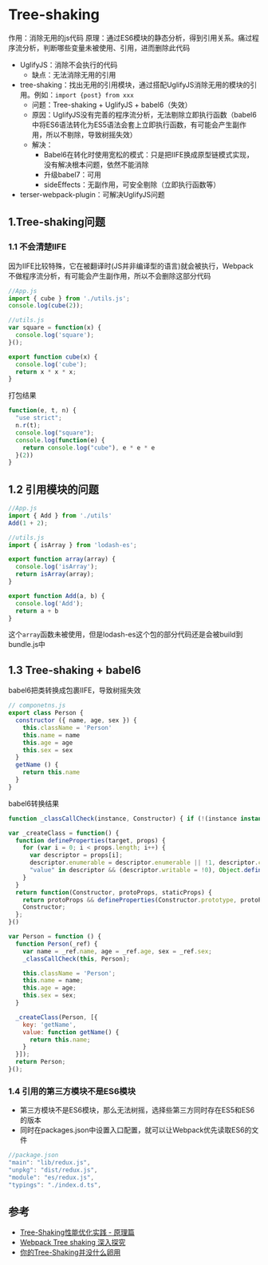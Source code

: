 # Tree-shaking
作用：消除无用的js代码
原理：通过ES6模块的静态分析，得到引用关系。痛过程序流分析，判断哪些变量未被使用、引用，进而删除此代码

- UglifyJS：消除不会执行的代码
    - 缺点：无法消除无用的引用
- tree-shaking：找出无用的引用模块，通过搭配UglifyJS消除无用的模块的引用。例如：`import {post} from xxx`
    - 问题：Tree-shaking + UglifyJS + babel6（失效）
    - 原因：UglifyJS没有完善的程序流分析，无法剔除立即执行函数（babel6中将ES6语法转化为ES5语法会套上立即执行函数，有可能会产生副作用，所以不剔除，导致树摇失效）
    - 解决：
        - Babel6在转化时使用宽松的模式：只是把IIFE换成原型链模式实现，没有解决根本问题，依然不能消除
        - 升级babel7：可用
        - sideEffects：无副作用，可安全剔除（立即执行函数等）
- terser-webpack-plugin：可解决UglifyJS问题

## 1.Tree-shaking问题
### 1.1 不会清楚IIFE
因为IIFE比较特殊，它在被翻译时(JS并非编译型的语言)就会被执行，Webpack不做程序流分析，有可能会产生副作用，所以不会删除这部分代码
```js
//App.js
import { cube } from './utils.js';
console.log(cube(2));

//utils.js
var square = function(x) {
  console.log('square');
}();

export function cube(x) {
  console.log('cube');
  return x * x * x;
}
```
打包结果
```js
function(e, t, n) {
  "use strict";
  n.r(t);
  console.log("square");
  console.log(function(e) {
    return console.log("cube"), e * e * e
  }(2))
}
```

## 1.2 引用模块的问题
```js
//App.js
import { Add } from './utils'
Add(1 + 2);

//utils.js
import { isArray } from 'lodash-es';

export function array(array) {
  console.log('isArray');
  return isArray(array);
}

export function Add(a, b) {
  console.log('Add');
  return a + b
}
```
这个`array`函数未被使用，但是lodash-es这个包的部分代码还是会被build到bundle.js中

## 1.3 Tree-shaking + babel6
babel6把类转换成包裹IIFE，导致树摇失效
```js
// componetns.js
export class Person {
  constructor ({ name, age, sex }) {
    this.className = 'Person'
    this.name = name
    this.age = age
    this.sex = sex
  }
  getName () {
    return this.name
  }
}
```
babel6转换结果
```js
function _classCallCheck(instance, Constructor) { if (!(instance instanceof Constructor)) { throw new TypeError("Cannot call a class as a function"); } }

var _createClass = function() {
  function defineProperties(target, props) {
    for (var i = 0; i < props.length; i++) {
      var descriptor = props[i];
      descriptor.enumerable = descriptor.enumerable || !1, descriptor.configurable = !0,
      "value" in descriptor && (descriptor.writable = !0), Object.defineProperty(target, descriptor.key, descriptor);
    }
  }
  return function(Constructor, protoProps, staticProps) {
    return protoProps && defineProperties(Constructor.prototype, protoProps), staticProps && defineProperties(Constructor, staticProps),
    Constructor;
  };
}()

var Person = function () {
  function Person(_ref) {
    var name = _ref.name, age = _ref.age, sex = _ref.sex;
    _classCallCheck(this, Person);

    this.className = 'Person';
    this.name = name;
    this.age = age;
    this.sex = sex;
  }

  _createClass(Person, [{
    key: 'getName',
    value: function getName() {
      return this.name;
    }
  }]);
  return Person;
}();
```

### 1.4 引用的第三方模块不是ES6模块
- 第三方模块不是ES6模块，那么无法树摇，选择些第三方同时存在ES5和ES6的版本
- 同时在packages.json中设置入口配置，就可以让Webpack优先读取ES6的文件
```js
//package.json
"main": "lib/redux.js",
"unpkg": "dist/redux.js",
"module": "es/redux.js",
"typings": "./index.d.ts",
```

## 参考
- [Tree-Shaking性能优化实践 - 原理篇](https://juejin.im/post/5a4dc842518825698e7279a9#heading-0)
- [Webpack Tree shaking 深入探究](https://juejin.im/post/5bb8ef58f265da0a972e3434#heading-0)
- [你的Tree-Shaking并没什么卵用](https://juejin.im/post/5a5652d8f265da3e497ff3de#heading-0)
